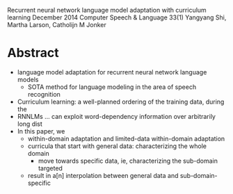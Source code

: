 Recurrent neural network language model adaptation with curriculum learning
December 2014 Computer Speech & Language 33(1)
Yangyang Shi, Martha Larson, Catholijn M Jonker

# Abstract

* language model adaptation for recurrent neural network language models
  * SOTA method for language modeling in the area of speech recognition
* Curriculum learning: a well-planned ordering of the training data, during the
* RNNLMs ... can exploit word-dependency information over arbitrarily long dist
* In this paper, we
  * within-domain adaptation and limited-data within-domain adaptation
  * curricula that start with general data: characterizing the whole domain
    * move towards specific data, ie, characterizing the sub-domain targeted
  * result in a[n] interpolation between general data and sub-domain-specific
